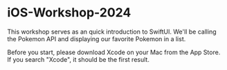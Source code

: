 # iOS-Workshop-2024

This workshop serves as an quick introduction to SwiftUI. We'll be calling the Pokemon API and displaying our favorite Pokemon in a list.

Before you start, please download Xcode on your Mac from the App Store. If you search "Xcode", it should be the first result.

